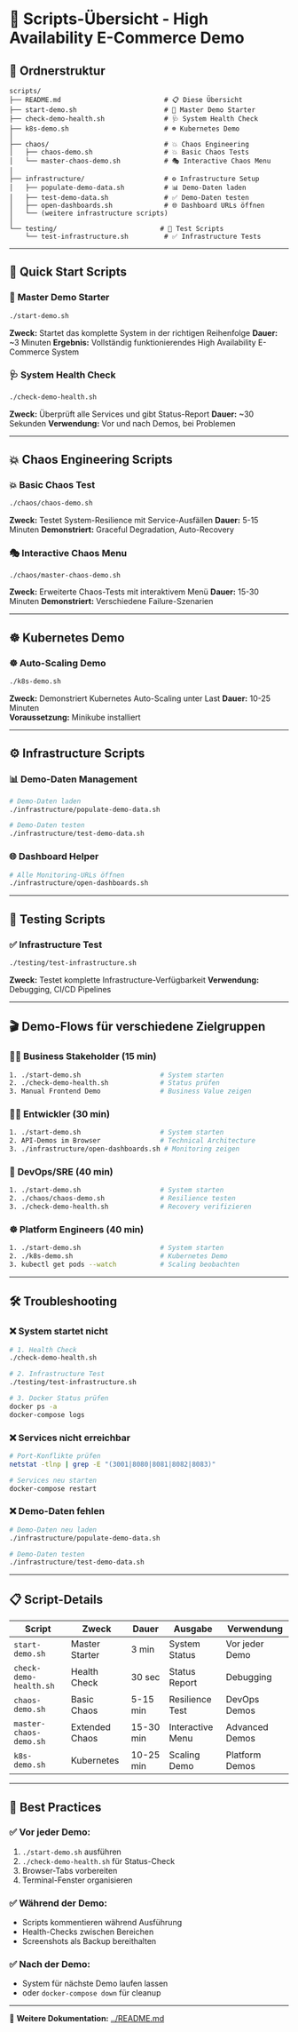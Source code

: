 # 🚀 Scripts-Übersicht - High Availability E-Commerce Demo

## 📂 **Ordnerstruktur**

```
scripts/
├── README.md                          # 📋 Diese Übersicht
├── start-demo.sh                      # 🚀 Master Demo Starter
├── check-demo-health.sh               # 🩺 System Health Check
├── k8s-demo.sh                        # ☸️ Kubernetes Demo
│
├── chaos/                             # 💥 Chaos Engineering
│   ├── chaos-demo.sh                  # 💥 Basic Chaos Tests
│   └── master-chaos-demo.sh           # 🎭 Interactive Chaos Menu
│
├── infrastructure/                    # ⚙️ Infrastructure Setup
│   ├── populate-demo-data.sh          # 📊 Demo-Daten laden
│   ├── test-demo-data.sh              # ✅ Demo-Daten testen
│   ├── open-dashboards.sh             # 🌐 Dashboard URLs öffnen
│   └── (weitere infrastructure scripts)
│
└── testing/                          # 🧪 Test Scripts
    └── test-infrastructure.sh         # ✅ Infrastructure Tests
```

---

## 🎯 **Quick Start Scripts**

### 🚀 **Master Demo Starter**
```bash
./start-demo.sh
```
**Zweck:** Startet das komplette System in der richtigen Reihenfolge
**Dauer:** ~3 Minuten
**Ergebnis:** Vollständig funktionierendes High Availability E-Commerce System

### 🩺 **System Health Check**
```bash
./check-demo-health.sh
```
**Zweck:** Überprüft alle Services und gibt Status-Report
**Dauer:** ~30 Sekunden
**Verwendung:** Vor und nach Demos, bei Problemen

---

## 💥 **Chaos Engineering Scripts**

### 💥 **Basic Chaos Test**
```bash
./chaos/chaos-demo.sh
```
**Zweck:** Testet System-Resilience mit Service-Ausfällen
**Dauer:** 5-15 Minuten
**Demonstriert:** Graceful Degradation, Auto-Recovery

### 🎭 **Interactive Chaos Menu**
```bash
./chaos/master-chaos-demo.sh
```
**Zweck:** Erweiterte Chaos-Tests mit interaktivem Menü
**Dauer:** 15-30 Minuten
**Demonstriert:** Verschiedene Failure-Szenarien

---

## ☸️ **Kubernetes Demo**

### ☸️ **Auto-Scaling Demo**
```bash
./k8s-demo.sh
```
**Zweck:** Demonstriert Kubernetes Auto-Scaling unter Last
**Dauer:** 10-25 Minuten  
**Voraussetzung:** Minikube installiert

---

## ⚙️ **Infrastructure Scripts**

### 📊 **Demo-Daten Management**
```bash
# Demo-Daten laden
./infrastructure/populate-demo-data.sh

# Demo-Daten testen  
./infrastructure/test-demo-data.sh
```

### 🌐 **Dashboard Helper**
```bash
# Alle Monitoring-URLs öffnen
./infrastructure/open-dashboards.sh
```

---

## 🧪 **Testing Scripts**

### ✅ **Infrastructure Test**
```bash
./testing/test-infrastructure.sh
```
**Zweck:** Testet komplette Infrastructure-Verfügbarkeit
**Verwendung:** Debugging, CI/CD Pipelines

---

## 🎬 **Demo-Flows für verschiedene Zielgruppen**

### 👨‍💼 **Business Stakeholder (15 min)**
```bash
1. ./start-demo.sh                    # System starten
2. ./check-demo-health.sh             # Status prüfen
3. Manual Frontend Demo               # Business Value zeigen
```

### 👩‍💻 **Entwickler (30 min)**
```bash
1. ./start-demo.sh                    # System starten
2. API-Demos im Browser               # Technical Architecture
3. ./infrastructure/open-dashboards.sh # Monitoring zeigen
```

### 🔧 **DevOps/SRE (40 min)**
```bash
1. ./start-demo.sh                    # System starten
2. ./chaos/chaos-demo.sh              # Resilience testen
3. ./check-demo-health.sh             # Recovery verifizieren
```

### ☸️ **Platform Engineers (40 min)**
```bash
1. ./start-demo.sh                    # System starten
2. ./k8s-demo.sh                      # Kubernetes Demo
3. kubectl get pods --watch           # Scaling beobachten
```

---

## 🛠️ **Troubleshooting**

### ❌ **System startet nicht**
```bash
# 1. Health Check
./check-demo-health.sh

# 2. Infrastructure Test
./testing/test-infrastructure.sh

# 3. Docker Status prüfen
docker ps -a
docker-compose logs
```

### ❌ **Services nicht erreichbar**
```bash
# Port-Konflikte prüfen
netstat -tlnp | grep -E "(3001|8080|8081|8082|8083)"

# Services neu starten
docker-compose restart
```

### ❌ **Demo-Daten fehlen**
```bash
# Demo-Daten neu laden
./infrastructure/populate-demo-data.sh

# Demo-Daten testen
./infrastructure/test-demo-data.sh
```

---

## 📋 **Script-Details**

| Script | Zweck | Dauer | Ausgabe | Verwendung |
|--------|--------|--------|---------|------------|
| `start-demo.sh` | Master Starter | 3 min | System Status | Vor jeder Demo |
| `check-demo-health.sh` | Health Check | 30 sec | Status Report | Debugging |
| `chaos-demo.sh` | Basic Chaos | 5-15 min | Resilience Test | DevOps Demos |
| `master-chaos-demo.sh` | Extended Chaos | 15-30 min | Interactive Menu | Advanced Demos |
| `k8s-demo.sh` | Kubernetes | 10-25 min | Scaling Demo | Platform Demos |

---

## 🎯 **Best Practices**

### ✅ **Vor jeder Demo:**
1. `./start-demo.sh` ausführen
2. `./check-demo-health.sh` für Status-Check  
3. Browser-Tabs vorbereiten
4. Terminal-Fenster organisieren

### ✅ **Während der Demo:**
- Scripts kommentieren während Ausführung
- Health-Checks zwischen Bereichen
- Screenshots als Backup bereithalten

### ✅ **Nach der Demo:**
- System für nächste Demo laufen lassen
- oder `docker-compose down` für cleanup

---

📖 **Weitere Dokumentation:** [../README.md](../README.md) 